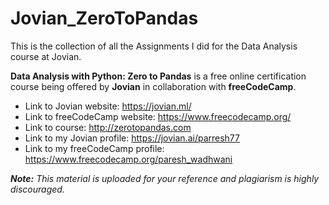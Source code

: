 # Jovian_ZeroToPandas
This is the collection of all the Assignments I did for the Data Analysis course at Jovian.

**Data Analysis with Python: Zero to Pandas** is a free online certification course being offered by **Jovian** in collaboration with **freeCodeCamp**.

* Link to Jovian website: https://jovian.ml/
* Link to freeCodeCamp website: https://www.freecodecamp.org/
* Link to course: http://zerotopandas.com
* Link to my Jovian profile: https://jovian.ai/parresh77
* Link to my freeCodeCamp profile: https://www.freecodecamp.org/paresh_wadhwani

___Note:__ This material is uploaded for your reference and plagiarism is highly discouraged._